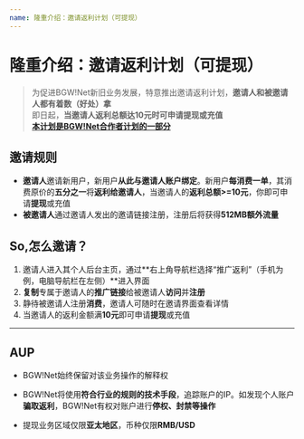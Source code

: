 ```yaml
---
name: 隆重介绍：邀请返利计划（可提现）
---
```


# 隆重介绍：邀请返利计划（可提现）

> 为促进BGW!Net新旧业务发展，特意推出邀请返利计划，**邀请人和被邀请人都有着数（好处）拿**  
即日起，**当邀请人返利总额达10元时可申请提现或充值**  
[**本计划是BGW!Net合作者计划的一部分**][1]

## 邀请规则
- **邀请人**邀请新用户，新用户**从此与邀请人账户绑定**。新用户**每消费一单**，其消费原价的**五分之一**将**返利给邀请人**，当邀请人的**返利总额>=10元**，你即可申请**提现**或充值
- **被邀请人**通过邀请人发出的邀请链接注册，注册后将获得**512MB额外流量**

## So,怎么邀请？
1. 邀请人进入其个人后台主页，通过**右上角导航栏选择“推广返利”（手机为例，电脑导航栏在左侧）**进入界面
2. **复制**专属于邀请人的**推广链接**给被邀请人**访问**并**注册**
3. 静待被邀请人注册**消费**，邀请人可随时在邀请界面查看详情
4. 当邀请人的返利金额满**10元**即可申请**提现**或充值

----

## AUP
- BGW!Net始终保留对该业务操作的解释权
- BGW!Net将使用**符合行业的规则的技术手段**，追踪账户的IP。如发现个人账户**骗取返利**，BGW!Net有权对账户进行**停权、封禁等操作**
- 提现业务区域仅限**亚太地区**，币种仅限**RMB/USD**


  [1]: https://support.frankjun.com/docs/whatsmore/cooperation
